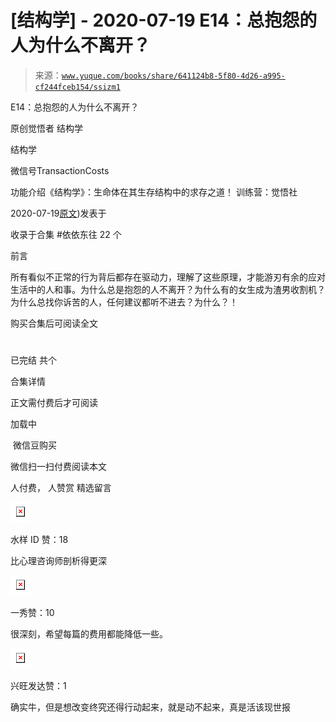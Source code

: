 # [结构学] - 2020-07-19 E14：总抱怨的人为什么不离开？

> 来源：[`www.yuque.com/books/share/641124b8-5f80-4d26-a995-cf244fceb154/ssizm1`](https://www.yuque.com/books/share/641124b8-5f80-4d26-a995-cf244fceb154/ssizm1)



E14：总抱怨的人为什么不离开？ 

原创觉悟者 结构学 

结构学 

微信号TransactionCosts 

功能介绍《结构学》：生命体在其生存结构中的求存之道！ 训练营：觉悟社 

2020-07-19[原文](https://mp.weixin.qq.com/s?__biz=MzIzMDYwOTM0Mg==&mid=2247484341&idx=1&sn=c266eb0136273f0b1219e0fd659daafc&chksm=e8b19b64dfc61272f157e1e17a76b2e83c6fd62a1beb78d60ea73a65463109b428cd9dd6ce7a#rd))发表于 

收录于合集 #依依东往 22 个 

前言 

所有看似不正常的行为背后都存在驱动力，理解了这些原理，才能游刃有余的应对生活中的人和事。为什么总是抱怨的人不离开？为什么有的女生成为渣男收割机？为什么总找你诉苦的人，任何建议都听不进去？为什么？！ 

购买合集后可阅读全文 

# 

已完结 共个 

合集详情 

正文需付费后才可阅读 

加载中 

 微信豆购买 

微信扫一扫付费阅读本文 

人付费， 人赞赏 <ne-h3 id="SBclV" data-lake-id="SBclV"><ne-heading-ext><ne-heading-anchor></ne-heading-anchor><ne-heading-fold></ne-heading-fold></ne-heading-ext><ne-heading-content>精选留言</ne-heading-content></ne-h3> 

<ne-card data-card-name="image" data-card-type="inline" id="Jzpde" data-event-boundary="card" style="color: rgb(51, 51, 51);">![](img/8ad3edf6e5f5b46b79bce2ee82bcd54a.png)  

水样 ID 赞：18 

比心理咨询师剖析得更深 

<ne-card data-card-name="image" data-card-type="inline" id="lrpqL" data-event-boundary="card" style="color: rgb(51, 51, 51);">![](img/3fb300d4807b49028426733ecd3cc73e.png)  

一秀赞：10 

很深刻，希望每篇的费用都能降低一些。 

<ne-card data-card-name="image" data-card-type="inline" id="g2vOm" data-event-boundary="card" style="color: rgb(51, 51, 51);">![](img/a44474fa11e0b29af438602c944b0414.png)  

兴旺发达赞：1 

确实牛，但是想改变终究还得行动起来，就是动不起来，真是活该现世报</ne-card></ne-card></ne-card>
